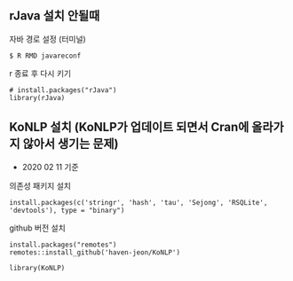 
## rJava 설치 안될때

 자바 경로 설정 (터미널) <br>

`$ R RMD javareconf`

r 종료 후 다시 키기

`# install.packages("rJava")` <br>
`library(rJava)`


## KoNLP 설치 (KoNLP가 업데이트 되면서 Cran에 올라가지 않아서 생기는 문제)

- 2020 02 11 기준

의존성 패키지 설치

`install.packages(c('stringr', 'hash', 'tau', 'Sejong', 'RSQLite', 'devtools'), type = "binary")`

github 버전 설치

```install.packages("remotes")``` <br>
```remotes::install_github('haven-jeon/KoNLP')```

```library(KoNLP)```